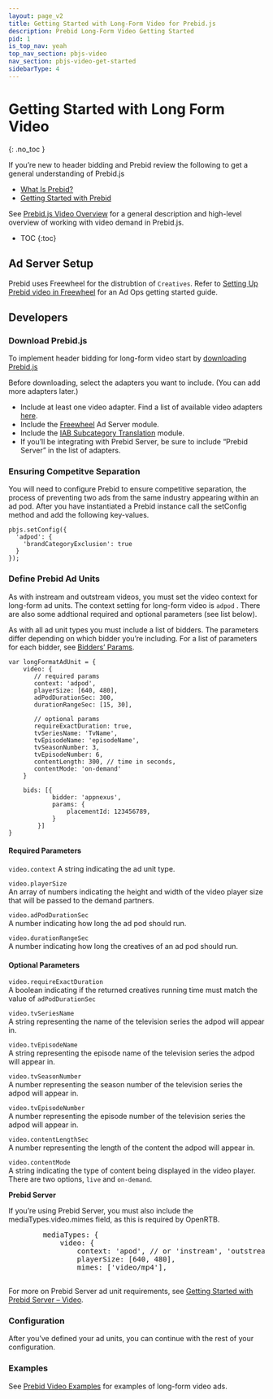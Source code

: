 ```yaml
---
layout: page_v2
title: Getting Started with Long-Form Video for Prebid.js
description: Prebid Long-Form Video Getting Started
pid: 1
is_top_nav: yeah
top_nav_section: pbjs-video
nav_section: pbjs-video-get-started
sidebarType: 4
---
```


# Getting Started with Long Form Video
{: .no_toc }

If you’re new to header bidding and Prebid review the following to get a general understanding of Prebid.js

-	[What Is Prebid?]({{site.github.url}}/overview/intro.html)
-	[Getting Started with Prebid]({{site.github.url}}/overview/getting-started.html)

See [Prebid.js Video Overview]({{site.github.url}}/prebid-video/video-overview.html) for a general description and high-level overview of working with video demand in Prebid.js.

* TOC
{:toc}

## Ad Server Setup

Prebid uses Freewheel for the distrubtion of `Creatives`. Refer to [Setting Up Prebid video in Freewheel]({{site.github.url}}/adops/setting-up-prebid-video-in-freewheel.html) for an Ad Ops getting started guide. 

## Developers

### Download Prebid.js

To implement header bidding for long-form video start by [downloading Prebid.js]({{site.github.url}}/download.html)

Before downloading, select the adapters you want to include. (You can add more adapters later.)

- Include at least one video adapter. Find a list of available video adapters [here]({{site.github.url}}/dev-docs/bidders.html#bidder-video-native).
- Include the [Freewheel]({site.github.url}}/dev-docs/module/freewheel.html) Ad Server module. 
- Include the [IAB Subcategory Translation]({site.github.url}}/dev-docs/module/iabCatalogTranslation.html) module.  
- If you’ll be integrating with Prebid Server, be sure to include “Prebid Server” in the list of adapters.

### Ensuring Competitve Separation
 You will need to configure Prebid to ensure competitive separation, the process of preventing two ads from the same industry appearing within an ad pod. After you have instantiated a Prebid instance call the setConfig method and add the following key-values.  

```
pbjs.setConfig({
  'adpod': {
    'brandCategoryExclusion': true
  }
});
```

### Define Prebid Ad Units

As with instream and outstream videos, you must set the video context for long-form ad units. The context setting for long-form video is `adpod` . There are also some addtional required and optional parameters (see list below).  

 As with all ad unit types you must include a list of bidders. The parameters differ depending on which bidder you’re including. For a list of parameters for each bidder, see [Bidders’ Params]({site.github.url}}/dev-docs/bidders.html).  

```
var longFormatAdUnit = {
    video: {
       // required params
       context: 'adpod', 
       playerSize: [640, 480],
       adPodDurationSec: 300,
       durationRangeSec: [15, 30],
   
       // optional params
       requireExactDuration: true,
       tvSeriesName: 'TvName',
       tvEpisodeName: 'episodeName',
       tvSeasonNumber: 3,
       tvEpisodeNumber: 6,
       contentLength: 300, // time in seconds,
       contentMode: 'on-demand'
    }

    bids: [{
            bidder: 'appnexus',
            params: {
                placementId: 123456789,
            }
        }]
}
```
 
#### Required Parameters

`video.context` 
A string indicating the ad unit type. 

`video.playerSize`  
An array of numbers indicating the height and width of the video player size that will be passed to the demand partners. 

`video.adPodDurationSec`  
A number indicating how long the ad pod should run.   

`video.durationRangeSec`  
A number indicating how long the creatives of an ad pod should run. 

#### Optional Parameters

`video.requireExactDuration`  
A boolean indicating if the returned creatives running time must match the value of `adPodDurationSec`

`video.tvSeriesName`  
A string representing the name of the television series the adpod will appear in. 

`video.tvEpisodeName`  
A string representing the episode name of the television series the adpod will appear in.

`video.tvSeasonNumber`  
A number representing the season number of the television series the adpod will appear in.

`video.tvEpisodeNumber`  
A number representing the episode number of the television series the adpod will appear in.

`video.contentLengthSec`  
A number representing the length of the content the adpod will appear in. 

`video.contentMode`   
A string indicating the type of content being displayed in the video player. There are two options, `live` and `on-demand`. 

<div class="alert alert-info">
  <strong>Prebid Server</strong>
  <p>If you’re using Prebid Server, you must also include the mediaTypes.video.mimes field, as this is required by OpenRTB.</p>

  <pre>
        mediaTypes: {
            video: {
                context: 'apod', // or 'instream', 'outstream'
                playerSize: [640, 480],
                mimes: ['video/mp4'],
  </pre>

  <p>For more on Prebid Server ad unit requirements, see <a href="{{site.github.url}}/dev-docs/get-started-with-prebid-server.html#using-prebid-server-to-show-video-ads">Getting Started with Prebid Server – Video</a>.</p>

</div>

### Configuration

After you’ve defined your ad units, you can continue with the rest of your configuration.

### Examples

See [Prebid Video Examples]() for examples of long-form video ads. 
